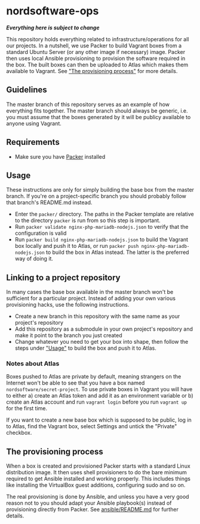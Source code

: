 # nordsoftware-ops

**_Everything here is subject to change_**

This repository holds everything related to infrastructure/operations for all our projects. In a nutshell, we use 
Packer to build Vagrant boxes from a standard Ubuntu Server (or any other image if necessary) image. Packer then uses 
local Ansible provisioning to provision the software required in the box. The built boxes can then be uploaded to 
Atlas which makes them available to Vagrant. See ["The provisioning process"](#the-provisioning-process) for more details.

## Guidelines

The master branch of this repository serves as an example of how everything fits together. The master branch should 
always be generic, i.e. you must assume that the boxes generated by it will be publicy available to anyone using 
Vagrant.

## Requirements

* Make sure you have [Packer](https://packer.io/) installed

## Usage

These instructions are only for simply building the base box from the master branch. If you're on a project-specific 
branch you should probably follow that branch's README.md instead.

* Enter the `packer/` directory. The paths in the Packer template are relative to the directory `packer` is run from 
so this step is important.
* Run `packer validate nginx-php-mariadb-nodejs.json` to verify that the configuration is valid
* Run `packer build nginx-php-mariadb-nodejs.json` to build the Vagrant box locally and push it to 
Atlas, or run `packer push nginx-php-mariadb-nodejs.json` to build the box in Atlas instead. The latter is the 
preferred way of doing it.

## Linking to a project repository

In many cases the base box available in the master branch won't be sufficient for a particular project. Instead of 
adding your own various provisioning hacks, use the following instructions.

* Create a new branch in this repository with the same name as your project's repository
* Add this repository as a submodule in your own project's repository and make it point to the branch you just created
* Change whatever you need to get your box into shape, then follow the steps under ["Usage"](#usage) to build the box and push 
 it to Atlas.
 
### Notes about Atlas

Boxes pushed to Atlas are private by default, meaning strangers on the Internet won't be able to see that you have a 
box named `nordsoftware/secret-project`. To use private boxes in Vagrant you will have to either a) create an Atlas 
token and add it as an environment variable or b) create an Atlas account and run `vagrant login` before you run 
`vagrant up` for the first time.

If you want to create a new base box which is supposed to be public, log in to Atlas, find the Vagrant box, select 
Settings and untick the "Private" checkbox.

## The provisioning process

When a box is created and provisioned Packer starts with a standard Linux distribution image. It then uses shell 
provisioners to do the bare minimum required to get Ansible installed and working properly. This includes things like 
installing the VirtualBox guest additions, configuring sudo and so on.
 
The real provisioning is done by Ansible, and unless you have a very good reason not to you should adapt your Ansible 
playbook(s) instead of provisioning directly from Packer. See [ansible/README.md](ansible/README.md) for further 
details.

